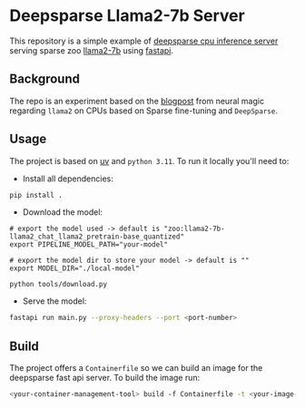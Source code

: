 # Deepsparse Llama2-7b Server

This repository is a simple example of [deepsparse cpu inference server](https://neuralmagic.com/deepsparse/) serving sparse zoo [llama2-7b](https://sparsezoo.neuralmagic.com/models/llama2-7b-llama2_chat_llama2_pretrain-base_quantized?hardware=deepsparse-c6i.12xlarge&comparison=llama2-7b-llama2_chat_llama2_pretrain-base) using [fastapi](https://fastapi.tiangolo.com/).

## Background

The repo is an experiment based on the [blogpost](https://neuralmagic.com/blog/fast-llama-2-on-cpus-with-sparse-fine-tuning-and-deepsparse/) from neural magic regarding `llama2` on CPUs based on Sparse fine-tuning and `DeepSparse`.

## Usage

The project is based on [uv](https://github.com/astral-sh/uv) and `python 3.11`. To run it locally you'll need to:

- Install all dependencies:

```bash
pip install .
```

- Download the model:

```
# export the model used -> default is "zoo:llama2-7b-llama2_chat_llama2_pretrain-base_quantized"
export PIPELINE_MODEL_PATH="your-model"

# export the model dir to store your model -> default is ""
export MODEL_DIR="./local-model"

python tools/download.py
```

- Serve the model:

```bash
fastapi run main.py --proxy-headers --port <port-number>
```

## Build

The project offers a `Containerfile` so we can build an image for the deepsparse fast api server. To build the image run:

```bash
<your-container-management-tool> build -f Containerfile -t <your-image-name>:<tag> .
```
